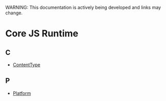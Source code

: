 
WARNING: This documentation is actively being developed and links may change.

# Core JS Runtime

## C

- [ContentType](ref/ContentType.md)

## P

- [Platform](ref/Platform.md)
